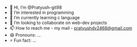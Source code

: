 - 👋 Hi, I’m @Pratyush-git98
- 👀 I’m interested in programming
- 🌱 I’m currently learning c language
- 💞️ I’m looking to collaborate on web-dev projects
- 📫 How to reach me - my mail - pratyushdv2468@gmail.com
- 😄 Pronouns: ...
- ⚡ Fun fact: ...

<!---
Pratyush-git98/Pratyush-git98 is a ✨ special ✨ repository because its `README.md` (this file) appears on your GitHub profile.
You can click the Preview link to take a look at your changes.
--->

